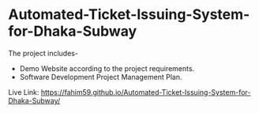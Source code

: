 # Automated-Ticket-Issuing-System-for-Dhaka-Subway
The project includes-
- Demo Website according to the project requirements.
- Software Development Project Management Plan.

Live Link: https://fahim59.github.io/Automated-Ticket-Issuing-System-for-Dhaka-Subway/
